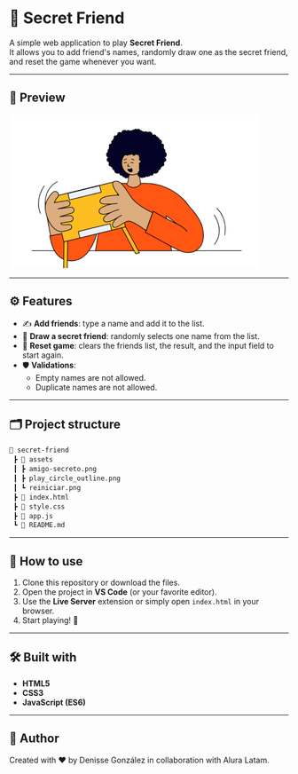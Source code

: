 # 🎁 Secret Friend

A simple web application to play **Secret Friend**.  
It allows you to add friend's names, randomly draw one as the secret friend, and reset the game whenever you want.

---

## 📸 Preview

![App preview](assets/amigo-secreto.png)

---

## ⚙️ Features

- ✍️ **Add friends**: type a name and add it to the list.  
- 🎲 **Draw a secret friend**: randomly selects one name from the list.  
- 🔄 **Reset game**: clears the friends list, the result, and the input field to start again.  
- 🛡️ **Validations**:
  - Empty names are not allowed.  
  - Duplicate names are not allowed.  

---

## 🗂️ Project structure


```bash
📂 secret-friend
 ┣ 📂 assets
 ┃ ┣ amigo-secreto.png
 ┃ ┣ play_circle_outline.png
 ┃ ┗ reiniciar.png
 ┣ 📜 index.html
 ┣ 📜 style.css
 ┣ 📜 app.js
 ┗ 📜 README.md
 ```

---

## 🚀 How to use

1. Clone this repository or download the files.  
2. Open the project in **VS Code** (or your favorite editor).  
3. Use the **Live Server** extension or simply open `index.html` in your browser.  
4. Start playing! 🎉  

---

## 🛠️ Built with

- **HTML5**  
- **CSS3**  
- **JavaScript (ES6)**  

---

## 🙌 Author

Created with ❤️ by Denisse González in collaboration with Alura Latam.  
